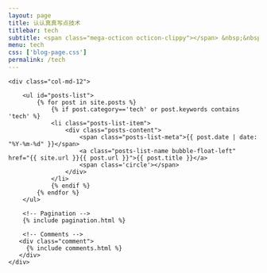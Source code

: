 ```yaml
---
layout: page
title: 认认真真写点技术
titlebar: tech
subtitle: <span class="mega-octicon octicon-clippy"></span> &nbsp;&nbsp; 技术那些事儿
menu: tech
css: ['blog-page.css']
permalink: /tech
---
```


<div class="row">

    <div class="col-md-12">

        <ul id="posts-list">
            {% for post in site.posts %}
                {% if post.category=='tech' or post.keywords contains 'tech' %}
                <li class="posts-list-item">
                    <div class="posts-content">
                        <span class="posts-list-meta">{{ post.date | date: "%Y-%m-%d" }}</span>
                        <a class="posts-list-name bubble-float-left" href="{{ site.url }}{{ post.url }}">{{ post.title }}</a>
                        <span class='circle'></span>
                    </div>
                </li>
                {% endif %}
            {% endfor %}
        </ul> 

        <!-- Pagination -->
        {% include pagination.html %}

        <!-- Comments -->
       <div class="comment">
         {% include comments.html %}
       </div>
    </div>

</div>
<script>
    $(document).ready(function(){

        // Enable bootstrap tooltip
        $("body").tooltip({ selector: '[data-toggle=tooltip]' });

    });
</script>